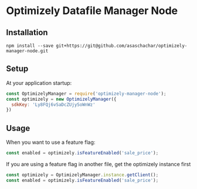 # Optimizely Datafile Manager Node
                                                                        
## Installation
```
npm install --save git+https://git@github.com/asaschachar/optimizely-manager-node.git
```
 
## Setup 
At your application startup:
```javascript
const OptimizelyManager = require('optimizely-manager-node');
const optimizely = new OptimizelyManager({
  sdkKey: 'Ly8FQj6vSaDcZUjySoWnWz'
})
```

## Usage
When you want to use a feature flag:
```javascript
const enabled = optimizely.isFeatureEnabled('sale_price');
```                                                                     
                                                                        
If you are using a feature flag in another file, get the optimizely instance first                                                                        
```javascript
const optimizely = OptimizelyManager.instance.getClient();
const enabled = optimizely.isFeatureEnabled('sale_price');
```
